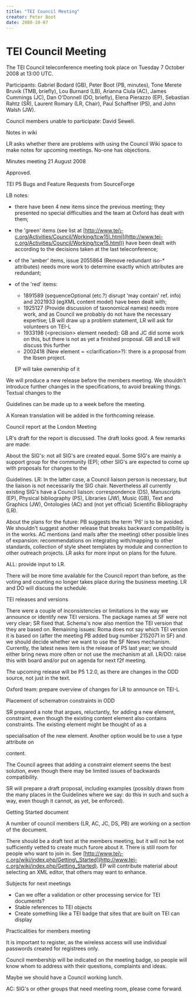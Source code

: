 ```yaml
---
title: "TEI Council Meeting"
creator: Peter Boot
date: 2008-10-07
---
```

# TEI Council Meeting






The TEI Council teleconference meeting took place on Tuesday 7 October 2008 at 13:00
 UTC.



Participants: Gabriel Bodard (GB), Peter Boot (PB, minutes), Tone Merete Bruvik
 (TMB, briefly), Lou Burnard (LB), Arianna Ciula (AC), James Cummings (JC), Dan
 O'Donnell (DO, briefly), Elena Pierazzo (EP), Sebastian Rahtz (SR), Laurent Romary
 (LR, Chair), Paul Schaffner (PS),
 and John Walsh (JW).


Council members unable to participate: David Sewell.





Notes in wiki
 
 LR asks whether there are problems with using the Council Wiki space to make notes
 for upcoming 
 meetings. No\-one has objections.




 Minutes meeting 21 August 2008
 
 Approved.




 TEI P5 Bugs and Feature Requests from SourceForge
 
 LB notes:


* there have been 4 new items since the previous meeting; they presented no special
 difficulties and the 
 team at Oxford has dealt with them;
* the 'green' items (see list at [http://www.tei\-c.org/Activities/Council/Working/tcw15\.html](http://www.tei-c.org/Activities/Council/Working/tcw15.html)) 
 have been dealt with according to the decisions taken at the last teleconference;
* of the 'amber' items, issue 2055864 (Remove redundant iso\-\* attributes) needs more
 work to determine 
 exactly which attributes are redundant;
* of the 'red' items:
	+ 1891589 (sequenceOptional (etc.?) disrupt 'may contain' ref. info) and 2021933 (egXML
	 content model) have 
	 been dealt with;
	+ 1925127 (Provide discussion of taxonomical names) needs more work, and as Council
	 we 
	 probably do not have the necessary expertise; 
	 LB will draw up a problem statement, 
	 LR will ask for volunteers on TEI\-L
	+ 1933198 (\<precision\> element needed): GB and JC did some work on this, but there is
	 not as yet 
	 a finished proposal. 
	 GB and LB will discuss this further
	+ 2002418 (New element \= \<clarification\>?): there is a proposal from the Ibsen project.
	 
	 
	 EP will take ownership of it


We will produce a new release before the members meeting. We shouldn't introduce further
 changes in the 
 specifications, to avoid breaking things. Textual changes to the 


Guidelines can be made up to a week before the 
 meeting.
 
 A Korean translation will be added in the forthcoming release.




 Council report at the London Meeting
 
 LR's draft for the report is discussed. The draft looks good. A few remarks are made:


About the SIG's: not all SIG's are created equal. Some SIG's are mainly a support
 group for the community (EP); other SIG's 
 are expected to come up with proposals for changes to the 


Guidelines. LR: In the latter case, a Council liaison 
 person is necessary, but the liaison is not necessarily the SIG chair. Nevertheless
 all currently existing SIG's have a
 Council liaison: correspondence (DS), Manuscripts (EP), Physical bibliography (PS),
 Libraries (JW), Music (GB), 
 Text and Graphics (JW), Ontologies (AC) and (not yet official) Scientific Bibliography
 (LR). 
 
 
 About the plans for the future: PB suggests the term 'P6' is to be avoided. We shouldn't
 suggest another release that breaks 
 backward compatibility is in the works. AC mentions (and mails after the meeting)
 other possible lines of expansion: 
 recommendations on integrating with/mapping to other standards, collection of style
 sheet templates by 
 module and connection to other outreach projects. LR asks for more input on plans
 for the future. 
 
 ALL: provide input to LR.



There will be more time available for the Council report than before, as the voting
 and counting no longer takes place 
 during the business meeting. LR and DO will discuss the schedule.




 TEI releases and versions
 
 There were a couple of inconsistencies or limitations in the way we announce or identify
 new TEI versions. 
 The package names at SF were not very clear; SR fixed that. Schema's now also mention
 the TEI version that 
 they are based on. Remaining issues: Roma does not say which TEI version it is based
 on (after the meeting 
 PB added bug number 2152071 in SF) and we should decide whether we want to use the
 SF News mechanism. 
 Currently, the latest news item is the release of P5 last year; we should either bring
 news more often or not use the 
 mechanism at all. 
 LR/DO: raise this with board and/or put on agenda for next f2f meeting.



The upcoming release will be P5 1\.2\.0, as there are changes in the ODD source, not
 just in the text. 
 
 Oxford team: prepare overview of changes for LR to announce on TEI\-L





 Placement of schematron constraints in ODD
 
 SR prepared a note that argues, reluctantly, for adding a new element, 
 constraint, even though the 
 existing 
 content element also contains constraints. The existing element might be thought of as a
 
 specialisation of the new element. Another option would be to use a 
 type attribute on 
 
 content.


The Council agrees that adding a 
 constraint element seems the best solution, even though there 
 may be limited issues of backwards compatibility. 
 
 SR will prepare a draft proposal, including examples (possibly drawn from the many
 places 
 in the 
 Guidelines where we say: do this in such and such a way, even though 
 it cannot, as yet, be enforced).





 Getting Started document
 
 A number of council members (LR, AC, JC, DS, PB) are working on a section of the document.
 
 There should be a draft text at the members meeting, 
 but it will not be not sufficiently vetted to create much furore about it. There is
 still room for people who want to join in.
 See [http://www.tei\-c.org/wiki/index.php/Getting\_Started](http://www.tei-c.org/wiki/index.php/Getting_Started). 
 EP will contribute material about selecting an XML editor, that others may want to
 enhance.
 




 Subjects for next meetings
 
 * Can we offer a validation or other processing service for TEI documents?
* Stable references to TEI objects
* Create something like a TEI badge that sites that are built on TEI can display




 Practicalities for members meeting
 
 It is important to register, as the wireless access will use individual passwords
 created for registrees only.


Council membership will be indicated on the meeting badge, so people will know whom
 to address with their 
 questions, complaints and ideas.


Maybe we should have a Council working lunch.


AC: SIG's or other groups that need meeting room, please come forward.





